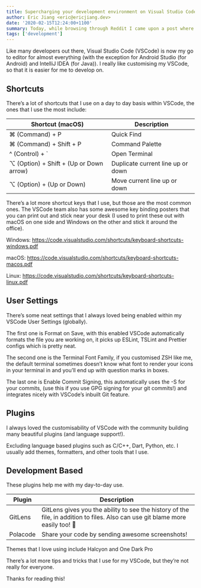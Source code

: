 ```yaml
---
title: Supercharging your development environment on Visual Studio Code
author: Eric Jiang <eric@ericjiang.dev>
date: '2020-02-15T12:24:00+1100'
summary: Today, while browsing through Reddit I came upon a post where the user was talking about how he was talking to his Lyft driver. This reminded me of a conversation that I had with my taxi driver last year.
tags: ['development']
---
```


Like many developers out there, Visual Studio Code (VSCode) is now my go to editor for almost everything (with the exception for Android Studio (for Android) and IntelliJ IDEA (for Java)). I really like customising my VSCode, so that it is easier for me to develop on.

## Shortcuts

There’s a lot of shortcuts that I use on a day to day basis within VSCode, the ones that I use the most include:

| Shortcut (macOS)                        | Description                       |
| --------------------------------------- | --------------------------------- |
| ⌘ (Command) + P                         | Quick Find                        |
| ⌘ (Command) + Shift + P                 | Command Palette                   |
| ^ (Control) + \`                        | Open Terminal                     |
| ⌥ (Option) + Shift + (Up or Down arrow) | Duplicate current line up or down |
| ⌥ (Option) + (Up or Down)               | Move current line up or down      |

There’s a lot more shortcut keys that I use, but those are the most common ones. The VSCode team also has some awesome key binding posters that you can print out and stick near your desk (I used to print these out with macOS on one side and Windows on the other and stick it around the office).

Windows: https://code.visualstudio.com/shortcuts/keyboard-shortcuts-windows.pdf

macOS: https://code.visualstudio.com/shortcuts/keyboard-shortcuts-macos.pdf

Linux: https://code.visualstudio.com/shortcuts/keyboard-shortcuts-linux.pdf

## User Settings

There’s some neat settings that I always loved being enabled within my VSCode User Settings (globally).

The first one is Format on Save, with this enabled VSCode automatically formats the file you are working on, it picks up ESLint, TSLint and Prettier configs which is pretty neat.

The second one is the Terminal Font Family, if you customised ZSH like me, the default terminal sometimes doesn’t know what font to render your icons in your terminal in and you’ll end up with question marks in boxes.

The last one is Enable Commit Signing, this automatically uses the -S for your commits, (use this if you use GPG signing for your git commits!) and integrates nicely with VSCode’s inbuilt Git feature.

## Plugins

I always loved the customisability of VSCode with the community building many beautiful plugins (and language support!).

Excluding language based plugins such as C/C++, Dart, Python, etc. I usually add themes, formatters, and other tools that I use.

## Development Based

These plugins help me with my day-to-day use.

| Plugin   | Description                                                                                                                    |
| -------- | ------------------------------------------------------------------------------------------------------------------------------ |
| GitLens  | GitLens gives you the ability to see the history of the file, in addition to files. Also can use git blame more easily too! 🙈 |
| Polacode | Share your code by sending awesome screenshots!                                                                                |

Themes that I love using include Halcyon and One Dark Pro

There’s a lot more tips and tricks that I use for my VSCode, but they’re not really for everyone.

Thanks for reading this!
